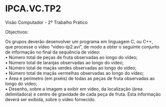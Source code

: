 # IPCA.VC.TP2
Visão Computador - 2º Trabalho Prático 

Objectivos:

Os grupos deverão desenvolver um programa em linguagem C, ou C++, que processe o vídeo “video-tp2.avi”, de
modo a obter o seguinte conjunto de informação no final da sequência de vídeo:<br/>
• Número total de peças de fruta observadas ao longo do vídeo;<br/>
• Número total de laranjas observadas ao longo do vídeo;<br/>
• Número total de maçãs verdes observadas ao longo do vídeo;<br/>
• Número total de maçãs vermelhas observadas ao longo do vídeo;<br/>
• Área e perímetro (em pixéis) de todas as peças de fruta observadas ao longo do vídeo;<br/>
• Desenho, sobre a imagem a exibir em vídeo, da localização (área delimitadora) e centro de gravidade de cada peça de fruta.
Esta informação deverá ser exibida, sobre o vídeo fornecido.<br/>
